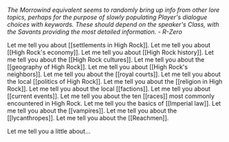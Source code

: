 *The Morrowind equivalent seems to randomly bring up info from other lore topics, perhaps for the purpose of slowly populating Player's dialogue choices with keywords. These should depend on the speaker's Class, with the Savants providing the most detailed information. - R-Zero*

Let me tell you about [[settlements in High Rock]].
Let me tell you about [[High Rock's economy]].
Let me tell you about [[High Rock history]].
Let me tell you about the [[High Rock cultures]].
Let me tell you about the [[geography of High Rock]].
Let me tell you about [[High Rock's neighbors]].
Let me tell you about the [[royal courts]].
Let me tell you about the local [[politics of High Rock]].
Let me tell you about the [[religion in High Rock]].
Let me tell you about the local [[factions]].
Let me tell you about [[current events]].
Let me tell you about the ten [[races]] most commonly encountered in High Rock.
Let me tell you the basics of [[Imperial law]].
Let me tell you about the [[vampires]].
Let me tell you about the [[lycanthropes]].
Let me tell you about the [[Reachmen]].



Let me tell you a little about...
